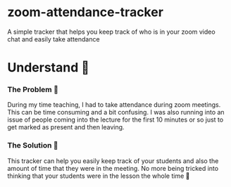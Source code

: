 # zoom-attendance-tracker
A simple tracker that helps you keep track of who is in your zoom video chat and easily take attendance

# Understand 🔎

### The Problem 🤔
During my time teaching, I had to take attendance during zoom meetings. This can be time consuming and a bit confusing. I was also running into an issue of people coming into the lecture for the first 10 minutes or so just to get marked as present and then leaving. 

### The Solution 🤩
This tracker can help you easily keep track of your students and also the amount of time that they were in the meeting. No more being tricked into thinking that your students were in the lesson the whole time 👀









